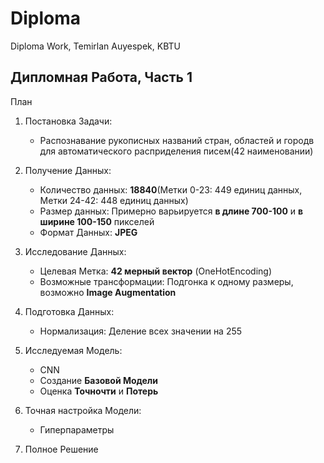 # Diploma
Diploma Work, Temirlan Auyespek, KBTU

## Дипломная Работа, Часть 1

План

1. Постановка Задачи:
   - Распознавание рукописных названий стран, областей и городв для автоматического расприделения писем(42 наименовании)

2. Получение Данных:
   - Количество данных:       **18840**(Метки 0-23: 449 единиц данных, Метки 24-42: 448 единиц данных)
   - Размер данных:           Примерно варьируется **в длине 700-100** и **в ширине 100-150** пикселей
   - Формат Данных:           **JPEG**

3. Исследование Данных:
   - Целевая Метка:              **42 мерный вектор** (OneHotEncoding)
   - Возможные трансформации:    Подгонка к одному размеры, возможно **Image Augmentation**
   
4. Подготовка Данных:
   - Нормализация:              Деление всех значении на 255
   
5. Исследуемая Модель:
   - CNN
    - Создание **Базовой Модели**
    - Оценка **Точночти** и **Потерь**
   
6. Точная настройка Модели:
   - Гиперпараметры
   
7. Полное Решение
